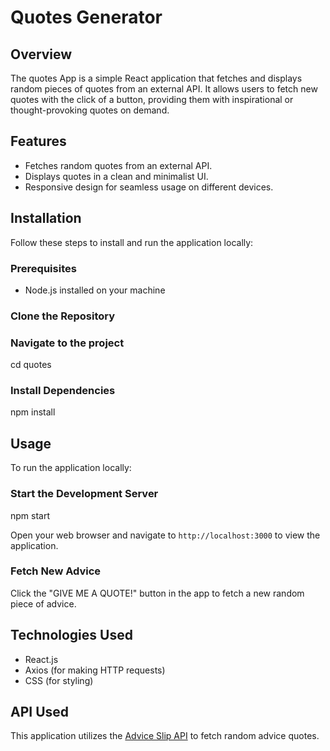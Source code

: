 # Quotes Generator

## Overview
The quotes App is a simple React application that fetches and displays random pieces of quotes from an external API. It allows users to fetch new quotes with the click of a button, providing them with inspirational or thought-provoking quotes on demand.

## Features
- Fetches random quotes from an external API.
- Displays quotes in a clean and minimalist UI.
- Responsive design for seamless usage on different devices.

## Installation
Follow these steps to install and run the application locally:

### Prerequisites
- Node.js installed on your machine

### Clone the Repository

 

### Navigate to the project
  
  cd quotes

### Install Dependencies

npm install

## Usage
To run the application locally:

### Start the Development Server

npm start

Open your web browser and navigate to `http://localhost:3000` to view the application.

### Fetch New Advice
Click the "GIVE ME A QUOTE!" button in the app to fetch a new random piece of advice.

## Technologies Used
- React.js
- Axios (for making HTTP requests)
- CSS (for styling)

## API Used
This application utilizes the [Advice Slip API](https://api.adviceslip.com/) to fetch random advice quotes.
